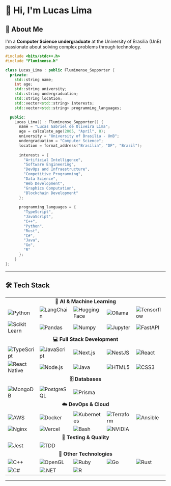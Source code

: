 # 👋 Hi, I'm Lucas Lima


## 🚀 About Me

I'm a **Computer Science undergraduate** at the University of Brasília (UnB) passionate about solving complex problems through technology. 

```cpp
#include <bits/stdc++.h>
#include "Fluminense.h"

class Lucas_Lima : public Fluminense_Supporter {
  private:
    std::string name;
    int age;
    std::string university;
    std::string undergraduation;
    std::string location;
    std::vector<std::string> interests;
    std::vector<std::string> programming_languages;

  public:
    Lucas_Lima() : Fluminense_Supporter() {
      name = "Lucas Gabriel de Oliveira Lima";
      age = calculate_age(2005, "April", 8);
      university = "University of Brasilia - UnB";
      undergraduation = "Computer Science";
      location = format_address("Brasília", "DF", "Brazil");
      
      interests = {
        "Artificial Intelligence",
        "Software Engineering",
        "DevOps and Infraestructure",
        "Competitive Programming",
        "Data Science",
        "Web Development",
        "Graphics Computation",
        "Blockchain Development"
      };
      
      programming_languages = {
        "TypeScript",
        "JavaScript",
        "C++",
        "Python",
        "Rust",
        "C#",
        "Java",
        "Go",
        "R"
      };
    }
};
```

---


## 🛠️ Tech Stack

<div align="center">
  <table>
    <tr>
      <td align="center" colspan="5"><b>🤖 AI & Machine Learning</b></td>
    </tr>
    <tr>
      <td><img src="https://img.shields.io/badge/Python-FFD43B?style=for-the-badge&logo=python&logoColor=blue" alt="Python"/></td>
      <td><img src="https://img.shields.io/badge/LangChain-1C3C3C?style=for-the-badge&logo=langchain&logoColor=white" alt="LangChain"/></td>
      <td><img src="https://img.shields.io/badge/Hugging%20Face-FFD21E?style=for-the-badge&logo=huggingface&logoColor=black" alt="Hugging Face"/></td>
      <td><img src="https://img.shields.io/badge/Ollama-000000?style=for-the-badge&logo=ollama&logoColor=white" alt="Ollama"/></td>
      <td><img src="https://img.shields.io/badge/TensorFlow-%23FF6F00.svg?style=for-the-badge&logo=TensorFlow&logoColor=white" alt="Tensorflow"/></td>
    </tr>
    <tr>
      <td><img src="https://img.shields.io/badge/scikit--learn-%23F7931E.svg?style=for-the-badge&logo=scikit-learn&logoColor=white" alt="Scikit Learn"/></td>
      <td><img src="https://img.shields.io/badge/Pandas-2C2D72?style=for-the-badge&logo=pandas&logoColor=white" alt="Pandas"/></td>
      <td><img src="https://img.shields.io/badge/Numpy-777BB4?style=for-the-badge&logo=numpy&logoColor=white" alt="Numpy"/></td>
      <td><img src="https://img.shields.io/badge/Jupyter-F37626.svg?&style=for-the-badge&logo=Jupyter&logoColor=white" alt="Jupyter"/></td>
      <td><img src="https://img.shields.io/badge/FastAPI-009688?style=for-the-badge&logo=fastapi&logoColor=white" alt="FastAPI"/></td>
    </tr>
    <tr>
      <td align="center" colspan="5"><b>💻 Full Stack Development</b></td>
    </tr>
    <tr>
      <td><img src="https://img.shields.io/badge/TypeScript-007ACC?style=for-the-badge&logo=typescript&logoColor=white" alt="TypeScript"/></td>
      <td><img src="https://img.shields.io/badge/JavaScript-F7DF1E?style=for-the-badge&logo=javascript&logoColor=black" alt="JavaScript"/></td>
      <td><img src="https://img.shields.io/badge/Next-black?style=for-the-badge&logo=next.js&logoColor=white" alt="Next.js"/></td>
      <td><img src="https://img.shields.io/badge/nestjs-E0234E?style=for-the-badge&logo=nestjs&logoColor=white" alt="NestJS"/></td>
      <td><img src="https://img.shields.io/badge/React-20232A?style=for-the-badge&logo=react&logoColor=61DAFB" alt="React"/></td>
    </tr>
    <tr>
      <td><img src="https://img.shields.io/badge/React_Native-20232A?style=for-the-badge&logo=react&logoColor=61DAFB" alt="React Native"/></td>
      <td><img src="https://img.shields.io/badge/Node.js-43853D?style=for-the-badge&logo=node.js&logoColor=white" alt="Node.js"/></td>
      <td><img src="https://img.shields.io/badge/Java-ED8B00?style=for-the-badge&logo=openjdk&logoColor=white" alt="Java"/></td>
      <td><img src="https://img.shields.io/badge/HTML5-E34F26?style=for-the-badge&logo=html5&logoColor=white" alt="HTML5"/></td>
      <td><img src="https://img.shields.io/badge/CSS3-1572B6?style=for-the-badge&logo=css3&logoColor=white" alt="CSS3"/></td>
    </tr>
    <tr>
      <td align="center" colspan="5"><b>🗄️ Databases</b></td>
    </tr>
    <tr>
      <td><img src="https://img.shields.io/badge/MongoDB-%234ea94b.svg?style=for-the-badge&logo=mongodb&logoColor=white" alt="MongoDB"/></td>
      <td><img src="https://img.shields.io/badge/postgres-%23316192.svg?style=for-the-badge&logo=postgresql&logoColor=white" alt="PostgreSQL"/></td>
      <td><img src="https://img.shields.io/badge/Prisma-3982CE?style=for-the-badge&logo=Prisma&logoColor=white" alt="Prisma"/></td>
      <td colspan="2"></td>
    </tr>
    <tr>
      <td align="center" colspan="5"><b>☁️ DevOps & Cloud</b></td>
    </tr>
    <tr>
      <td><img src="https://img.shields.io/badge/AWS-%23FF9900.svg?style=for-the-badge&logo=amazon-aws&logoColor=white" alt="AWS"/></td>
      <td><img src="https://img.shields.io/badge/docker-%230db7ed.svg?style=for-the-badge&logo=docker&logoColor=white" alt="Docker"/></td>
      <td><img src="https://img.shields.io/badge/kubernetes-%23326ce5.svg?style=for-the-badge&logo=kubernetes&logoColor=white" alt="Kubernetes"/></td>
      <td><img src="https://img.shields.io/badge/terraform-%235835CC.svg?style=for-the-badge&logo=terraform&logoColor=white" alt="Terraform"/></td>
      <td><img src="https://img.shields.io/badge/ansible-%231A1918.svg?style=for-the-badge&logo=ansible&logoColor=white" alt="Ansible"/></td>
    </tr>
    <tr>
      <td><img src="https://img.shields.io/badge/nginx-%23009639.svg?style=for-the-badge&logo=nginx&logoColor=white" alt="Nginx"/></td>
      <td><img src="https://img.shields.io/badge/vercel-%23000000.svg?style=for-the-badge&logo=vercel&logoColor=white" alt="Vercel"/></td>
      <td><img src="https://img.shields.io/badge/bash_script-%23121011.svg?style=for-the-badge&logo=gnu-bash&logoColor=white" alt="Bash"/></td>
      <td><img src="https://img.shields.io/badge/NVIDIA-76B900?style=for-the-badge&logo=nvidia&logoColor=white" alt="NVIDIA"/></td>
      <td colspan="1"></td>
    </tr>
    <tr>
      <td align="center" colspan="5"><b>🧪 Testing & Quality</b></td>
    </tr>
    <tr>
      <td><img src="https://img.shields.io/badge/-jest-%23C21325?style=for-the-badge&logo=jest&logoColor=white" alt="Jest"/></td>
      <td><img src="https://img.shields.io/badge/TDD-Test_Driven_Development-green?style=for-the-badge" alt="TDD"/></td>
      <td colspan="3"></td>
    </tr>
    <tr>
      <td align="center" colspan="5"><b>🔧 Other Technologies</b></td>
    </tr>
    <tr>
      <td><img src="https://img.shields.io/badge/C%2B%2B-00599C?style=for-the-badge&logo=c%2B%2B&logoColor=white" alt="C++"/></td>
      <td><img src="https://img.shields.io/badge/OpenGL-%23FFFFFF.svg?style=for-the-badge&logo=opengl" alt="OpenGL"/></td>
      <td><img src="https://img.shields.io/badge/Ruby-CC342D?style=for-the-badge&logo=ruby&logoColor=white" alt="Ruby"/></td>
      <td><img src="https://img.shields.io/badge/Go-00ADD8?style=for-the-badge&logo=go&logoColor=white" alt="Go"/></td>
      <td><img src="https://img.shields.io/badge/rust-%23000000.svg?style=for-the-badge&logo=rust&logoColor=white" alt="Rust"/></td>
    </tr>
    <tr>
      <td><img src="https://img.shields.io/badge/c%23-%23239120.svg?style=for-the-badge&logo=csharp&logoColor=white" alt="C#"/></td>
      <td><img src="https://img.shields.io/badge/.NET-5C2D91?style=for-the-badge&logo=.net&logoColor=white" alt=".NET"/></td>
      <td><img src="https://img.shields.io/badge/r-%23276DC3.svg?style=for-the-badge&logo=r&logoColor=white" alt="R"/></td>
      <td colspan="2"></td>
    </tr>
  </table>
</div>

---
</div>
